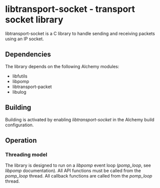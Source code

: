 # libtransport-socket - transport socket library

libtransport-socket is a C library to handle sending and receiving packets using
an IP socket.

## Dependencies

The library depends on the following Alchemy modules:

* libfutils
* libpomp
* libtransport-packet
* libulog

## Building

Building is activated by enabling _libtransport-socket_ in the Alchemy build
configuration.

## Operation

### Threading model

The library is designed to run on a _libpomp_ event loop (_pomp_loop_, see
_libpomp_ documentation). All API functions must be called from the _pomp_loop_
thread. All callback functions are called from the _pomp_loop_ thread.
